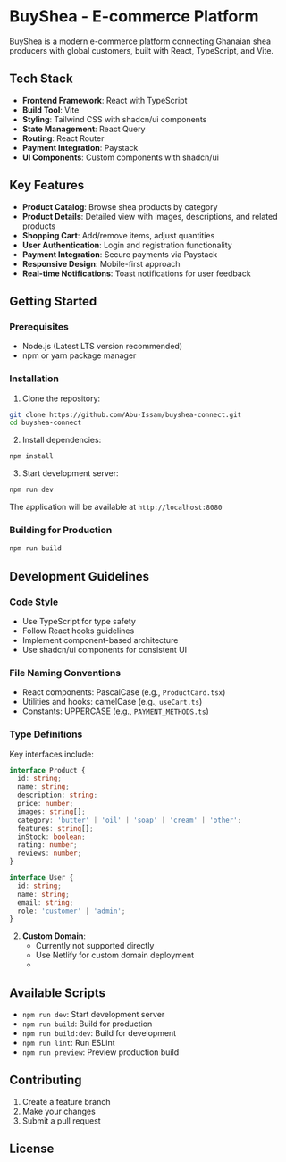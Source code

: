 # BuyShea - E-commerce Platform

BuyShea is a modern e-commerce platform connecting Ghanaian shea producers with global customers, built with React, TypeScript, and Vite.

## Tech Stack

- **Frontend Framework**: React with TypeScript
- **Build Tool**: Vite
- **Styling**: Tailwind CSS with shadcn/ui components
- **State Management**: React Query
- **Routing**: React Router
- **Payment Integration**: Paystack
- **UI Components**: Custom components with shadcn/ui

## Key Features

- **Product Catalog**: Browse shea products by category
- **Product Details**: Detailed view with images, descriptions, and related products
- **Shopping Cart**: Add/remove items, adjust quantities
- **User Authentication**: Login and registration functionality
- **Payment Integration**: Secure payments via Paystack
- **Responsive Design**: Mobile-first approach
- **Real-time Notifications**: Toast notifications for user feedback

## Getting Started

### Prerequisites

- Node.js (Latest LTS version recommended)
- npm or yarn package manager

### Installation

1. Clone the repository:
```bash
git clone https://github.com/Abu-Issam/buyshea-connect.git
cd buyshea-connect
```

2. Install dependencies:
```bash
npm install
```

3. Start development server:
```bash
npm run dev
```

The application will be available at `http://localhost:8080`

### Building for Production

```bash
npm run build
```

## Development Guidelines

### Code Style

- Use TypeScript for type safety
- Follow React hooks guidelines
- Implement component-based architecture
- Use shadcn/ui components for consistent UI

### File Naming Conventions

- React components: PascalCase (e.g., `ProductCard.tsx`)
- Utilities and hooks: camelCase (e.g., `useCart.ts`)
- Constants: UPPERCASE (e.g., `PAYMENT_METHODS.ts`)

### Type Definitions

Key interfaces include:

```typescript
interface Product {
  id: string;
  name: string;
  description: string;
  price: number;
  images: string[];
  category: 'butter' | 'oil' | 'soap' | 'cream' | 'other';
  features: string[];
  inStock: boolean;
  rating: number;
  reviews: number;
}

interface User {
  id: string;
  name: string;
  email: string;
  role: 'customer' | 'admin';
}
```


2. **Custom Domain**:
   - Currently not supported directly
   - Use Netlify for custom domain deployment
   - 

## Available Scripts

- `npm run dev`: Start development server
- `npm run build`: Build for production
- `npm run build:dev`: Build for development
- `npm run lint`: Run ESLint
- `npm run preview`: Preview production build

## Contributing

1. Create a feature branch
2. Make your changes
3. Submit a pull request

## License

